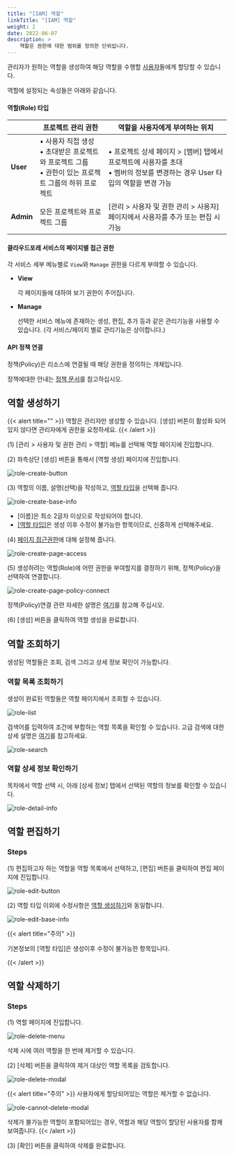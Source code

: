 ```yaml
---
title: "[IAM] 역할"
linkTitle: "[IAM] 역할"
weight: 2
date: 2022-06-07
description: >
    역할은 권한에 대한 범위를 정의한 단위입니다.
---
```


관리자가 원하는 역할을 생성하여 해당 역할을 수행할 [사용자](/ko/docs/guides/administration/iam-user/)들에게 할당할 수 있습니다.

역할에 설정되는 속성들은 아래와 같습니다.

#### 역할(Role) 타입

|  | 프로젝트 관리 권한 | 역할을 사용자에게 부여하는 위치 |
| --- | --- | --- |
| **User** | • 사용자 직접 생성 <br/>• 초대받은 프로젝트와 프로젝트 그룹<br/>• 권한이 있는 프로젝트 그룹의 하위 프로젝트 | • 프로젝트 상세 페이지 > [멤버] 탭에서 프로젝트에 사용자를 초대<br/>• 멤버의 정보를 변경하는 경우 User 타입의 역할을 변경 가능 |
| **Admin** | 모든 프로젝트와 프로젝트 그룹 | [관리 > 사용자 및 권한 관리 > 사용자] 페이지에서 사용자를 추가 또는 편집 시 가능 |

#### 클라우드포레 서비스의 페이지별 접근 권한

각 서비스 세부 메뉴별로 `View`와 `Manage` 권한을 다르게 부여할 수 있습니다.

- **View**

  각 페이지들에 대하여 보기 권한이 주어집니다.

- **Manage**

  선택한 서비스 메뉴에 존재하는 생성, 편집, 추가 등과 같은 관리기능을 사용할 수 있습니다. (각 서비스/페이지 별로 관리기능은 상이합니다.)


#### API 정책 연결

정책(Policy)은 리소스에 연결될 때 해당 권한을 정의하는 개체입니다.

정책에대한 안내는 [정책 문서](/ko/docs/guides/administration/iam-policy)를 참고하십시오.

## 역할 생성하기

{{< alert title="" >}}
역할은 관리자만 생성할 수 있습니다. [생성] 버튼이 활성화 되어있지 않다면 관리자에게 권한을 요청하세요.
{{< /alert >}}




(1) [관리 > 사용자 및 권한 관리 > 역할] 메뉴를 선택해 역할 페이지에 진입합니다.

(2) 좌측상단 [생성] 버튼을 통해서 [역할 생성] 페이지에 진입합니다.

![role-create-button](/ko/docs/guides/administration/iam-role-img/role-create-button.png)

(3) 역할의 이름, 설명(선택)을 작성하고, [역할 타입](/ko/docs/guides/administration/iam-role/#역할role-타입)을 선택해 줍니다.

![role-create-base-info](/ko/docs/guides/administration/iam-role-img/role-create-base-info.png)

- [이름]은 최소 2글자 이상으로 작성되어야 합니다.
- [[역할 타입]](/ko/docs/guides/administration/iam-role/#역할role-타입)은 생성 이후 수정이 불가능한 항목이므로, 신중하게 선택해주세요.

(4) [페이지 접근권한](/ko/docs/guides/administration/iam-role/#클라우드포레-서비스의-페이지별-접근-권한)에 대해 설정해 줍니다.

![role-create-page-access](/ko/docs/guides/administration/iam-role-img/role-create-page-access.png)

(5) 생성하려는 역할(Role)에 어떤 권한을 부여할지를 결정하기 위해, 정책(Policy)을 선택하여 연결합니다.

![role-create-page-policy-connect](/ko/docs/guides/administration/iam-role-img/role-create-page-policy-connect.png)


정책(Policy)연결 관련 자세한 설명은 [여기](/ko/docs/guides/administration/iam-role/#api-정책-연결)를 참고해 주십시오.

(6) [생성] 버튼을 클릭하여 역할 생성을 완료합니다.

## 역할 조회하기

생성된 역할들은 조회, 검색 그리고 상세 정보 확인이 가능합니다.

### 역할 목록 조회하기

생성이 완료된 역할들은 역할 페이지에서 조회할 수 있습니다.

![role-list](/ko/docs/guides/administration/iam-role-img/role-list.png)

검색어를 입력하여 조건에 부합하는 역할 목록을 확인할 수 있습니다. 고급 검색에 대한 상세 설명은 [여기](/ko/docs/guides/advanced/search/)를 참고하세요.

![role-search](/ko/docs/guides/administration/iam-role-img/role-search.png)

### 역할 상세 정보 확인하기

목차에서 역할 선택 시, 아래 [상세 정보] 탭에서 선택된 역할의 정보를 확인할 수 있습니다.

![role-detail-info](/ko/docs/guides/administration/iam-role-img/role-detail-info.png)

## 역할 편집하기

### Steps

(1) 편집하고자 하는 역할을 역할 목록에서 선택하고, [편집] 버튼을 클릭하여 편집 페이지에 진입합니다.

![role-edit-button](/ko/docs/guides/administration/iam-role-img/role-edit-button.png)

(2) 역할 타입 이외에 수정사항은 [역할 생성하기](/ko/docs/guides/administration/iam-role/#역할-생성하기)와 동일합니다.

![role-edit-base-info](/ko/docs/guides/administration/iam-role-img/role-edit-base-info.png)

{{< alert title="주의" >}}

기본정보의 [역할 타입]은 생성이후 수정이 불가능한 항목입니다.

{{< /alert >}}


## 역할 삭제하기

### Steps

(1) 역할 페이지에 진입합니다.

![role-delete-menu](/ko/docs/guides/administration/iam-role-img/role-delete-menu.png)

삭제 시에 여러 역할을 한 번에 제거할 수 있습니다.

(2) [삭제] 버튼을 클릭하여 제거 대상인 역할 목록을 검토합니다.

![role-delete-modal](/ko/docs/guides/administration/iam-role-img/role-delete-modal.png)

{{< alert title="주의" >}}
사용자에게 할당되어있는 역할은 제거할 수 없습니다.

![role-cannot-delete-modal](/ko/docs/guides/administration/iam-role-img/role-cannot-delete-modal.png)

삭제가 불가능한 역할이 포함되어있는 경우, 역할과 해당 역할이 할당된 사용자를 함께 보여줍니다.
{{< /alert >}}

(3) [확인] 버튼을 클릭하여 삭제를 완료합니다.

